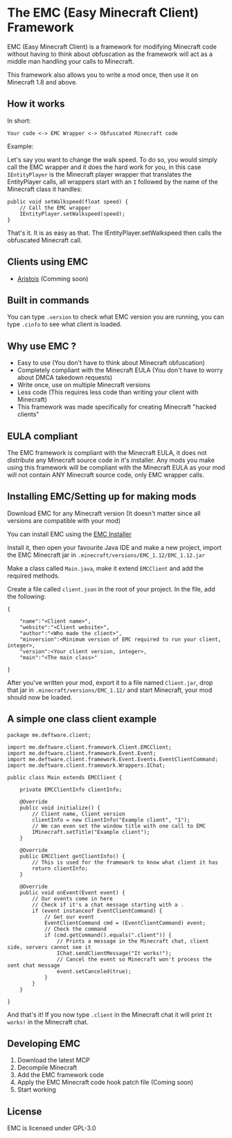 The EMC (Easy Minecraft Client) Framework
===================

EMC (Easy Minecraft Client) is a framework for modifying Minecraft code without having to think about
obfuscation as the framework will act as a middle man handling your calls to Minecraft.

This framework also allows you to write a mod once, then use it on Minecraft 1.8 and above.

How it works
-------------------

In short:

`Your code <-> EMC Wrapper <-> Obfuscated Minecraft code`

Example:

Let's say you want to change the walk speed. To do so, you would simply call the EMC wrapper and it does the hard work for you,
in this case `IEntityPlayer` is the Minecraft player wrapper that translates the EntityPlayer calls,
all wrappers start with an `I` followed by the name of the Minecraft class it handles:

```
public void setWalkspeed(float speed) {
	// Call the EMC wrapper
	IEntityPlayer.setWalkspeed(speed);
}
```

That's it. It is as easy as that. The IEntityPlayer.setWalkspeed then calls the obfuscated Minecraft call.

Clients using EMC
-------------------

* [Aristois](https://aristois.opentexon.com/) (Comming soon)

Built in commands
-------------------

You can type `.version` to check what EMC version you are running, you can type `.cinfo` to see what client is loaded.

Why use EMC ?
-------------------

* Easy to use (You don't have to think about Minecraft obfuscation)
* Completely compliant with the Minecraft EULA (You don't have to worry about DMCA takedown requests)
* Write once, use on multiple Minecraft versions
* Less code (This requires less code than writing your client with Minecraft)
* This framework was made specifically for creating Minecraft "hacked clients"

EULA compliant
-------------------

The EMC framework is compliant with the Minecraft EULA, it does not distribute any Minecraft source code in it's installer.
Any mods you make using this framework will be compliant with the Minecraft EULA as your mod will not contain ANY
Minecraft source code, only EMC wrapper calls.

Installing EMC/Setting up for making mods
-------------------

Download EMC for any Minecraft version (It doesn't matter since all versions are compatible with your mod)

You can install EMC using the [EMC Installer](https://github.com/Moudoux/EMC-Installer/releases)

Install it, then open your favourite Java IDE and make a new project, import the EMC Minecraft jar in `.minecraft/versions/EMC_1.12/EMC_1.12.jar`

Make a class called `Main.java`, make it extend `EMCClient` and add the required methods.

Create a file called `client.json` in the root of your project. In the file, add the following:

```
{

    "name":"<Client name>",
    "website":"<Client website>",
    "author":"<Who made the client>",
    "minversion":<Minimum version of EMC required to run your client, integer>,
    "version":<Your client version, integer>,
    "main":"<The main class>"

}
```

After you've written your mod, export it to a file named `Client.jar`, drop that jar in `.minecraft/versions/EMC_1.12/` and start Minecraft, your mod should now be loaded.

A simple one class client example
-------------------

```
package me.deftware.client;

import me.deftware.client.framework.Client.EMCClient;
import me.deftware.client.framework.Event.Event;
import me.deftware.client.framework.Event.Events.EventClientCommand;
import me.deftware.client.framework.Wrappers.IChat;

public class Main extends EMCClient {
	
	private EMCClientInfo clientInfo;
	
	@Override
	public void initialize() {
		// Client name, Client version
		clientInfo = new ClientInfo("Example client", "1");
		// We can even set the window title with one call to EMC
		IMinecraft.setTitle("Example client");
	}

	@Override
	public EMCClient getClientInfo() {
		// This is used for the framework to know what client it has
		return clientInfo;
	}

	@Override
	public void onEvent(Event event) {
		// Our events come in here
		// Check if it's a chat message starting with a .
		if (event instanceof EventClientCommand) {
			// Get our event
			EventClientCommand cmd = (EventClientCommand) event;
			// Check the command
			if (cmd.getCommand().equals(".client")) {
				// Prints a message in the Minecraft chat, client side, servers cannot see it
				IChat.sendClientMessage("It works!");
				// Cancel the event so Minecraft won't process the sent chat message
				event.setCanceled(true);
			}
		}
	}

}
```

And that's it! If you now type `.client` in the Minecraft chat it will print `It works!` in the Minecraft chat.

Developing EMC
-------------------

1. Download the latest MCP
2. Decompile Minecraft
3. Add the EMC framework code
4. Apply the EMC Minecraft code hook patch file (Coming soon)
5. Start working

License
-------------------

EMC is licensed under GPL-3.0
